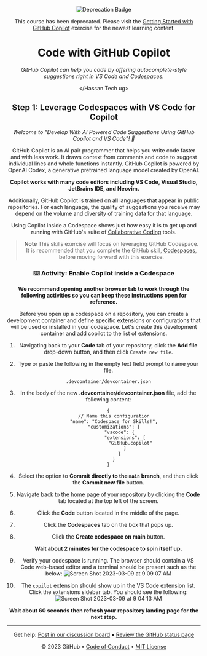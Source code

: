 <header>

![Deprecation Badge](https://img.shields.io/badge/Skills-Deprecated-333?logo=github&labelColor=454c54&color=bf8700)

This course has been deprecated. Please visit the [Getting Started with GitHub Copilot](https://github.com/skills/getting-started-with-github-copilot) exercise for the newest learning content.

<!--
  <<< Author notes: Course header >>>
  Read <https://skills.github.com/quickstart> for more information about how to build courses using this template.
  Include a 1280×640 image, course name in sentence case, and a concise description in emphasis.
  In your repository settings: enable template repository, add your 1280×640 social image, auto delete head branches.
  Next to "About", add description & tags; disable releases, packages, & environments.
  Add your open source license, GitHub uses the MIT license.
-->

# Code with GitHub Copilot

_GitHub Copilot can help you code by offering autocomplete-style suggestions right in VS Code and Codespaces._

</Hassan Tech ug>

<!--
  <<< Author notes: Step 1 >>>
  Choose 3-5 steps for your course.
  The first step is always the hardest, so pick something easy!
  Link to docs.github.com for further explanations.
  Encourage users to open new tabs for steps!
-->

## Step 1: Leverage Codespaces with VS Code for Copilot

_Welcome to "Develop With AI Powered Code Suggestions Using GitHub Copilot and VS Code"! :wave:_

GitHub Copilot is an AI pair programmer that helps you write code faster and with less work. It draws context from comments and code to suggest individual lines and whole functions instantly. GitHub Copilot is powered by OpenAI Codex, a generative pretrained language model created by OpenAI.

**Copilot works with many code editors including VS Code, Visual Studio, JetBrains IDE, and Neovim.**

Additionally, GitHub Copilot is trained on all languages that appear in public repositories. For each language, the quality of suggestions you receive may depend on the volume and diversity of training data for that language.

Using Copilot inside a Codespace shows just how easy it is to get up and running with GitHub's suite of [Collaborative Coding](https://github.com/features#features-collaboration) tools.

> **Note**
> This skills exercise will focus on leveraging GitHub Codespace. It is recommended that you complete the GitHub skill, [Codespaces](https://github.com/skills/code-with-codespaces), before moving forward with this exercise.

### :keyboard: Activity: Enable Copilot inside a Codespace

**We recommend opening another browser tab to work through the following activities so you can keep these instructions open for reference.**

Before you open up a codespace on a repository, you can create a development container and define specific extensions or configurations that will be used or installed in your codespace. Let's create this development container and add copilot to the list of extensions.

1. Navigating back to your **Code** tab of your repository, click the **Add file** drop-down button, and then click `Create new file`.
1. Type or paste the following in the empty text field prompt to name your file.
   ```
   .devcontainer/devcontainer.json
   ```
1. In the body of the new **.devcontainer/devcontainer.json** file, add the following content:
   ```
   {
       // Name this configuration
       "name": "Codespace for Skills!",
       "customizations": {
           "vscode": {
               "extensions": [
                   "GitHub.copilot"
               ]
           }
       }
   }
   ```
1. Select the option to **Commit directly to the `main` branch**, and then click the **Commit new file** button.
1. Navigate back to the home page of your repository by clicking the **Code** tab located at the top left of the screen.
1. Click the **Code** button located in the middle of the page.
1. Click the **Codespaces** tab on the box that pops up.
1. Click the **Create codespace on main** button.

   **Wait about 2 minutes for the codespace to spin itself up.**

1. Verify your codespace is running. The browser should contain a VS Code web-based editor and a terminal should be present such as the below:
   ![Screen Shot 2023-03-09 at 9 09 07 AM](https://user-images.githubusercontent.com/26442605/224102962-d0222578-3f10-4566-856d-8d59f28fcf2e.png)
1. The `copilot` extension should show up in the VS Code extension list. Click the extensions sidebar tab. You should see the following:
   ![Screen Shot 2023-03-09 at 9 04 13 AM](https://user-images.githubusercontent.com/26442605/224102514-7d6d2f51-f435-401d-a529-7bae3ae3e511.png)

**Wait about 60 seconds then refresh your repository landing page for the next step.**

<footer>

<!--
  <<< Author notes: Footer >>>
  Add a link to get support, GitHub status page, code of conduct, license link.
-->

---

Get help: [Post in our discussion board](https://github.com/orgs/skills/discussions/categories/code-with-copilot) &bull; [Review the GitHub status page](https://www.githubstatus.com/)

&copy; 2023 GitHub &bull; [Code of Conduct](https://www.contributor-covenant.org/version/2/1/code_of_conduct/code_of_conduct.md) &bull; [MIT License](https://gh.io/mit)

</footer>
